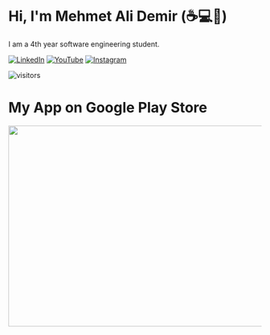 # Hi, I'm Mehmet Ali Demir (:coffee::computer::rocket:)

I am a 4th year software engineering student.
 
 [![LinkedIn](https://img.shields.io/badge/linkedin-%230077B5.svg?&style=for-the-badge&logo=linkedin&logoColor=white)](https://linkedin.com/in/mehmetalidemir) 
 [![YouTube](https://img.shields.io/badge/youtube-%23FF0000.svg?&style=for-the-badge&logo=youtube&logoColor=white)](https://www.youtube.com/channel/UCKLI_cuD7AFZKnWRNeTM5BA) 
 [![Instagram](https://img.shields.io/badge/instagram-%23bb3283.svg?&style=for-the-badge&logo=instagram&logoColor=white)](https://www.instagram.com/developer_camp/) 
 


</details>


![visitors](https://visitor-badge.laobi.icu/badge?page_id=mehmetalidemir)

# My App on Google Play Store

<a target="_blank" href="https://play.google.com/store/apps/details?id=com.wdemir.valorantr"> 
<img src="https://i.imgur.com/WKADDdH.jpg" , width="800px" height="400px"/>
</a>


[personal website]: https://mehmetalidemir.ml
[twitter]: https://twitter.com/wehmetalidemir
[instagram]: https://instagram.com/mehmetali_demir


